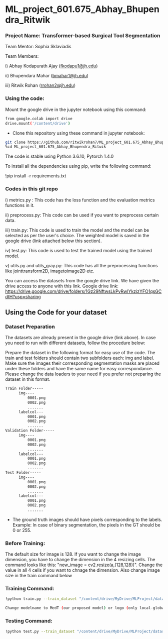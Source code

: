 # ML_project_601.675_Abhay_Bhupendra_Ritwik

### Project Name: Transformer-based Surgical Tool Segmentation
Team Mentor: Sophia Sklaviadis

Team Members:

i) Abhay Kodapurath Ajay (fkodapu1@jh.edu)

ii) Bhupendara Mahar (bmahar1@jh.edu)

iii) Ritwik Rohan (rrohan2@jh.edu)


### Using the code:

Mount the google drive in the jupyter notebook using this command:
```bash
from google.colab import drive
drive.mount('/content/drive')
```

- Clone this repository using these command in jupyter notebook:

```bash
git clone https://github.com/ritwikrohan7/ML_project_601.675_Abhay_Bhupendra_Ritwik.git
%cd ML_project_601.675_Abhay_Bhupendra_Ritwik
```


The code is stable using Python 3.6.10, Pytorch 1.4.0


To install all the dependencies using pip, write the following command:


!pip install -r requirements.txt

### Codes in this git repo

i) metrics.py : This code has the loss function and the evaluation metrics functions in it.

ii) preprocess.py: This code can be used if you want to preprocess certain data.

iii) train.py: This code is used to train the model and the model can be selected as per the user's choice. The weighted model is saved in the google drive (link attached below this section).

iv) test.py: This code is used to test the trained model using the trained model.

v) utils.py and utils_gray.py: This code has all the preprocessing functions like jointtransform2D, imagetoimage2D etc.


You can access the datasets from the google drive link. We have given the drive access to anyone with this link. Google drive link: https://drive.google.com/drive/folders/1Gz29NftwsLkPvRwlYkzjzYFO1qsGCdtH?usp=sharing


## Using the Code for your dataset

### Dataset Preparation

The datasets are already present in the google drive (link above). In case you need to run with different datasets, follow the procedure below:

Prepare the dataset in the following format for easy use of the code. The train and test folders should contain two subfolders each: img and label. Make sure the images their corresponding segmentation masks are placed under these folders and have the same name for easy correspondance. Please change the data loaders to your need if you prefer not preparing the dataset in this format.



```bash
Train Folder-----
      img----
          0001.png
          0002.png
          .......
      labelcol---
          0001.png
          0002.png
          .......
Validation Folder-----
      img----
          0001.png
          0002.png
          .......
      labelcol---
          0001.png
          0002.png
          .......
Test Folder-----
      img----
          0001.png
          0002.png
          .......
      labelcol---
          0001.png
          0002.png
          .......

```

- The ground truth images should have pixels corresponding to the labels. Example: In case of binary segmentation, the pixels in the GT should be 0 or 255.
### Before Training:

The default size for image is 128. If you want to change the image dimension, you have to change the dimension in the 4 resizing cells. The command looks like this: "new_image = cv2.resize(a,(128,128))". Change the value in all 4 cells if you want to chnage the dimension. Also change image size in the train command below


### Training Command:

```bash 
!python train.py --train_dataset "/content/drive/MyDrive/MLProject/dataset/Train_resized" --val_dataset "/content/drive/MyDrive/MLProject/dataset/Validation_resized" --direc '/content/drive/MyDrive/MLProject/dataset/Results' --batch_size 4 --epoch 400 --save_freq 10 --modelname "MedT" --learning_rate 0.001 --imgsize 128 --gray "no"
```

```bash
Change modelname to MedT (our proposed model) or logo (only local-global training) to train them according to the model required. 
```

### Testing Command:

```bash 
!python test.py --train_dataset "/content/drive/MyDrive/MLProject/dataset/Train_resized" --loaddirec "/content/drive/MyDrive/MLProject/dataset/Results/390/MedT.pth" --val_dataset "/content/drive/MyDrive/MLProject/dataset/Train_resized" --direc '/content/drive/MyDrive/MLProject/test_set/Results/' --batch_size 1 --modelname "MedT" --imgsize 128 --gray "no"
```

